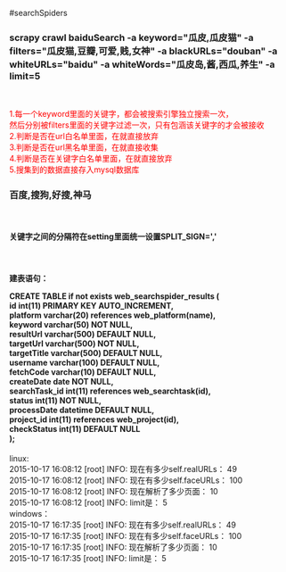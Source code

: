 #searchSpiders
<h3>
scrapy crawl baiduSearch -a keyword="瓜皮,瓜皮猫" -a filters="瓜皮猫,豆瓣,可爱,贱,女神" -a blackURLs="douban" -a whiteURLs="baidu" -a whiteWords="瓜皮岛,酱,西瓜,养生" -a limit=5
</h3><br>
<p style="color:red">
    1.每一个keyword里面的关键字，都会被搜索引擎独立搜索一次，<br>
    然后分别被filters里面的关键字过滤一次，只有包涵该关键字的才会被接收<br>
    2.判断是否在url白名单里面，在就直接放弃<br>
    3.判断是否在url黑名单里面，在就直接收集<br>
    4.判断是否在关键字白名单里面，在就直接放弃<br>
    5.搜集到的数据直接存入mysql数据库<br>
</p>
<h3>百度,搜狗,好搜,神马</h3><br>
<h4>关键字之间的分隔符在setting里面统一设置SPLIT_SIGN=','</h4><br>
<h4>

  建表语句： <br>
  
  CREATE TABLE if not exists web_searchspider_results (<br>
   id int(11) PRIMARY KEY AUTO_INCREMENT,<br>
  platform varchar(20) references web_platform(name), <br>
  keyword varchar(50) NOT NULL,<br>
  resultUrl varchar(500) DEFAULT NULL,<br>
  targetUrl varchar(500) NOT NULL,<br>
  targetTitle varchar(500) DEFAULT NULL,<br>
  username varchar(100) DEFAULT NULL,<br>
  fetchCode varchar(10) DEFAULT NULL,<br>
  createDate date NOT NULL,<br>
  searchTask_id int(11) references web_searchtask(id),<br>
  status int(11) NOT NULL,<br>
  processDate datetime DEFAULT NULL,<br>
  project_id int(11) references web_project(id),<br>
  checkStatus int(11) DEFAULT NULL<br>
); <br>

</h4>
linux:   <br>       
    2015-10-17 16:08:12 [root] INFO: 现在有多少self.realURLs： 49 <br>       
    2015-10-17 16:08:12 [root] INFO: 现在有多少self.faceURLs： 100 <br>       
    2015-10-17 16:08:12 [root] INFO: 现在解析了多少页面： 10 <br>       
    2015-10-17 16:08:12 [root] INFO: limit是： 5 <br>       
windows： <br>
    2015-10-17 16:17:35 [root] INFO: 现在有多少self.realURLs： 49 <br>
    2015-10-17 16:17:35 [root] INFO: 现在有多少self.faceURLs： 100 <br>
    2015-10-17 16:17:35 [root] INFO: 现在解析了多少页面： 10 <br>
    2015-10-17 16:17:35 [root] INFO: limit是： 5 <br>